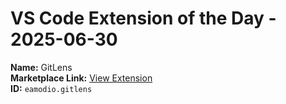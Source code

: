 # VS Code Extension of the Day - 2025-06-30

**Name:** GitLens  
**Marketplace Link:** [View Extension](https://marketplace.visualstudio.com/items?itemName=eamodio.gitlens)  
**ID:** `eamodio.gitlens`  
